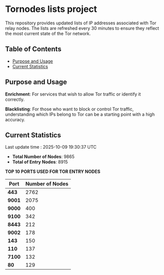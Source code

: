 # Tornodes lists project

This repository provides updated lists of IP addresses associated with Tor relay nodes. The lists are refreshed every 30 minutes to ensure they reflect the most current state of the Tor network.

## Table of Contents

- [Purpose and Usage](#purpose-and-usage)
- [Current Statistics](#current-statistics)


## Purpose and Usage

**Enrichment**: For services that wish to allow Tor traffic or identify it correctly.

**Blacklisting**: For those who want to block or control Tor traffic, understanding which IPs belong to Tor can be a starting point with a high accuracy.

## Current Statistics

Last update time : 2025-10-09 19:30:37 UTC

- **Total Number of Nodes**: 9865
- **Total of Entry Nodes**: 8915

**TOP 10 PORTS USED FOR TOR ENTRY NODES**

| **Port** | **Number of Nodes** |
|------|-----------------|
| **443**   | 2762  |
| **9001**   | 2075  |
| **9000**   | 400  |
| **9100**   | 342  |
| **8443**   | 212  |
| **9002**   | 178  |
| **143**   | 150  |
| **110**   | 137  |
| **7100**   | 132  |
| **80**   | 129  |

